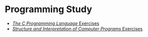 # Programming Study

- [*The C Programming Language* Exercises](c/)
- [*Structure and Interpretation of Computer Programs* Exercises](sicp/)
